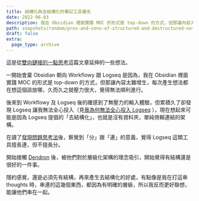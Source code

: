 ```yaml
---
title: 結構化與去結構化的筆記工具優劣
date: 2022-06-03
description: 我在 Obsidian 裡面實踐 MOC 的形式是 top-down 的方式，但那讓內容太難增生，每次產生想法都在想這個該放哪，久而久之就壓力很大，覺得無法順利進行。
path: snapshots/random/pros-and-cons-of-structured-and-destructured-note-taking-tools
draft: false
extra:
  page_type: archive
---
```


這是從[雙向鏈接的一點思考](https://www.yuque.com/arvinxx/knowledge-note/rdtyem)這篇文章延伸的一些想法。

一開始會棄 Obsidian 朝向 Workflowy 跟 Logseq 是因為，我在 Obsidian 裡面實踐 MOC 的形式是 top-down 的方式，但那讓內容太難增生，每次產生想法都在想這個該放哪，久而久之就壓力很大，覺得無法順利進行。

後來到 Workflowy 及 Logseq 後的確感到了無壓力的輸入體驗，但累積久了卻發現 Logseq 讓我無法全心投入（見[我為何無法全心投入 Logseq](@/archive/why-why-cant-i-commit-to-logseq.md) ），現在想起來可能是因為 Logseq 提倡的「去結構化」，也就是沒有資料夾，單純倚賴連結的架構。

在讀了[發現問題思考法](https://www.books.com.tw/products/0010836908)後，察覺到「分」跟「連」的意義，覺得 Logseq 這類工具擅長連，但不擅長分。

開始接觸 [Dendron](https://www.dendron.so/) 後，被他們對於層級化架構的理念吸引，開始覺得有結構還是很好的一件事。

隱約感覺，還是必須先有結構，再來產生去結構化的好處，有點像是我在打這串 thoughts 時，串連的這幾個東西，都因為有明確的層級，所以我反而更好聯想，能讓他們串在一起。